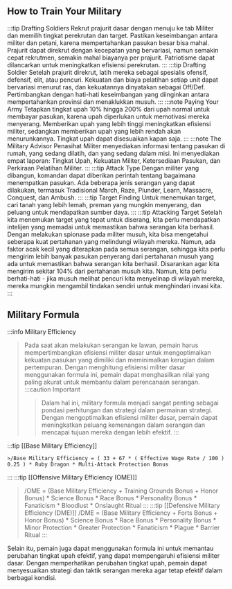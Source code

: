 

## How to Train Your Military

:::tip Drafting Soldiers
Rekrut prajurit dasar dengan menuju ke tab Militer dan memilih tingkat perekrutan dan target. Pastikan keseimbangan antara militer dan petani, karena mempertahankan pasukan besar bisa mahal. Prajurit dapat direkrut dengan kecepatan yang bervariasi, namun semakin cepat rekrutmen, semakin mahal biayanya per prajurit. Patriotisme dapat dilancarkan untuk meningkatkan efisiensi perekrutan.
:::
:::tip Drafting Soldier
Setelah prajurit direkrut, latih mereka sebagai spesialis ofensif, defensif, elit, atau pencuri. Kekuatan dan biaya pelatihan setiap unit dapat bervariasi menurut ras, dan kekuatannya dinyatakan sebagai Off/Def. Pertimbangkan dengan hati-hati keseimbangan yang diinginkan antara mempertahankan provinsi dan menaklukkan musuh.
:::
:::note Paying Your Army
Tetapkan tingkat upah 10% hingga 200% dari upah normal untuk membayar pasukan, karena upah diperlukan untuk memotivasi mereka menyerang. Memberikan upah yang lebih tinggi meningkatkan efisiensi militer, sedangkan memberikan upah yang lebih rendah akan menurunkannya. Tingkat upah dapat disesuaikan kapan saja.
:::
:::note The Military Advisor
Penasihat Militer menyediakan informasi tentang pasukan di rumah, yang sedang dilatih, dan yang sedang dalam misi. Ini menyediakan empat laporan: Tingkat Upah, Kekuatan Militer, Ketersediaan Pasukan, dan Perkiraan Pelatihan Militer.
:::
:::tip Attack Type
Dengan militer yang dibangun, komandan dapat diberikan perintah tentang bagaimana menempatkan pasukan. Ada beberapa jenis serangan yang dapat dilakukan, termasuk Tradisional March, Raze, Plunder, Learn, Massacre, Conquest, dan Ambush.
:::
:::tip Target Finding
Untuk menemukan target, cari tanah yang lebih lemah, preman yang mungkin menyerang, dan peluang untuk mendapatkan sumber daya.
:::
:::tip Attacking Target
Setelah kita menemukan target yang tepat untuk diserang, kita perlu mendapatkan intelijen yang memadai untuk memastikan bahwa serangan kita berhasil. Dengan melakukan spionase pada militer musuh, kita bisa mengetahui seberapa kuat pertahanan yang melindungi wilayah mereka. Namun, ada faktor acak kecil yang diterapkan pada semua serangan, sehingga kita perlu mengirim lebih banyak pasukan penyerang dari pertahanan musuh yang ada untuk memastikan bahwa serangan kita berhasil. Disarankan agar kita mengirim sekitar 104% dari pertahanan musuh kita. Namun, kita perlu berhati-hati - jika musuh melihat pencuri kita menyelinap di wilayah mereka, mereka mungkin mengambil tindakan sendiri untuk menghindari invasi kita.
:::

## Military Formula
:::info Military Efficiency
>Pada saat akan melakukan serangan ke lawan, pemain harus mempertimbangkan efisiensi militer dasar untuk mengoptimalkan kekuatan pasukan yang dimiliki dan meminimalkan kerugian dalam pertempuran. Dengan menghitung efisiensi militer dasar menggunakan formula ini, pemain dapat menghasilkan nilai yang paling akurat untuk membantu dalam perencanaan serangan.
>:::caution Important
> > Dalam hal ini, military formula menjadi sangat penting sebagai pondasi perhitungan dan strategi dalam permainan strategi. Dengan mengoptimalkan efisiensi militer dasar, pemain dapat meningkatkan peluang kemenangan dalam serangan dan mencapai tujuan mereka dengan lebih efektif.
:::


:::tip [[Base Military Efficiency]]
```
>/Base Military Efficiency = ( 33 + 67 * ( Effective Wage Rate / 100 ) 0.25 ) * Ruby Dragon * Multi-Attack Protection Bonus
```
:::
:::tip [[Offensive Military Efficiency (OME)]]
>/OME = (Base Military Efficiency + Training Grounds Bonus + Honor Bonus) * Science Bonus * Race Bonus * Personality Bonus * Fanaticism * Bloodlust * Onslaught Ritual
:::
:::tip [[Defensive Military Efficiency (DME)]]
>/DME = (Base Military Efficiency + Forts Bonus + Honor Bonus) * Science Bonus * Race Bonus * Personality Bonus * Minor Protection * Greater Protection * Fanaticism * Plague * Barrier Ritual
:::

Selain itu, pemain juga dapat menggunakan formula ini untuk memantau perubahan tingkat upah efektif, yang dapat mempengaruhi efisiensi militer dasar. Dengan memperhatikan perubahan tingkat upah, pemain dapat menyesuaikan strategi dan taktik serangan mereka agar tetap efektif dalam berbagai kondisi.











